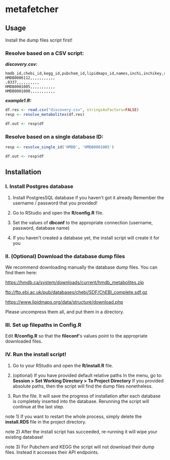 # metafetcher

## Usage
Install the dump files script first!

### Resolve based on a CSV script:

***discovery.csv:***
```csv
hmdb_id,chebi_id,kegg_id,pubchem_id,lipidmaps_id,names,inchi,inchikey,smiles,formula,mass,monoisotopic_mass
HMDB0006112,,,,,,,,,,,
,8337,,,,,,,,,,
HMDB0001005,,,,,,,,,,,
HMDB0001008,,,,,,,,,,,
```

***example1.R:***
```R
df.res <- read.csv("discovery.csv", stringsAsFactors=FALSE)
resp <- resolve_metabolites(df.res)

df.out <- resp$df
```

### Resolve based on a single database ID:
```R
resp <- resolve_single_id('HMDB', 'HMDB0001005')

df.out <- resp$df
```


## Installation

### I. Install Postgres database
1) Install PostgresSQL database if you haven't got it already
Remember the username / password that you provided!

2) Go to RStudio and open the **R/config.R** file.

3) Set the values of **dbconf** to the appropriate connection (username, password, database name)

4) If you haven't created a database yet, the install script will create it for you 

### II. (Optional) Download the database dump files 

We recommend downloading manually the database dump files. You can find them here:

  https://hmdb.ca/system/downloads/current/hmdb_metabolites.zip

  ftp://ftp.ebi.ac.uk/pub/databases/chebi/SDF/ChEBI_complete.sdf.gz
  
  https://www.lipidmaps.org/data/structure/download.php
  
Please uncompress them all, and put them in a directory.

### III. Set up filepaths in Config.R
Edit **R/config.R** so that the **fileconf**'s values point to the appropriate downloaded files.

### IV. Run the install script!
1) Go to your RStudio and open the **R/install.R** file.

2) (optional) If you have provided default relative paths In the menu, go to: 
**Session > Set Working Directory > To Project Directory**
If you provided absolute paths, then the script will find the dump files nonetheless.

3) Run the file. It will save the progress of installation after each database is completely inserted into the database. Rerunning the script will continue at the last step.

note 1) If you want to restart the whole process, simply delete the **install.RDS** file in the project directory.

note 2) After the install script has succeeded, re-running it will wipe your existing database!

note 3) For Pubchem and KEGG the script will not download their dump files. Instead it accesses their API endpoints.
